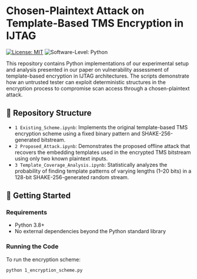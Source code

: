 # Chosen-Plaintext Attack on Template-Based TMS Encryption in IJTAG
[![License: MIT](https://img.shields.io/badge/license-MIT-green.svg)](https://opensource.org/licenses/MIT)
![Software-Level: Python](https://img.shields.io/badge/Software--Level-Python-3776AB.svg)

This repository contains Python implementations of our experimental setup and analysis presented in our paper on vulnerability assessment of template-based encryption in IJTAG architectures. The scripts demonstrate how an untrusted tester can exploit deterministic structures in the encryption process to compromise scan access through a chosen-plaintext attack.

## 📁 Repository Structure

- `1 Existing_Scheme.ipynb`: Implements the original template-based TMS encryption scheme using a fixed binary pattern and SHAKE-256-generated bitstream.
- `2 Proposed_Attack.ipynb`: Demonstrates the proposed offline attack that recovers the embedding templates used in the encrypted TMS bitstream using only two known plaintext inputs.
- `3 Template_Coverage_Analysis.ipynb`: Statistically analyzes the probability of finding template patterns of varying lengths (1–20 bits) in a 128-bit SHAKE-256-generated random stream.

## 🚀 Getting Started

### Requirements
- Python 3.8+
- No external dependencies beyond the Python standard library

### Running the Code

To run the encryption scheme:

```bash
python 1_encryption_scheme.py
